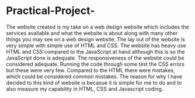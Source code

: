 # Practical-Project-
The website created is my take on a web design website which includes the services available and what the website is about along with many other things you may see on a web design website.
The lay out of the website is very simple with simple use of HTML and CSS. The website has heavy use HTML and CSS compared to the JavaScript at hand although this is so the JavaScript done is adequate. The responsiveness of the website could be considered adequate. Running the code through some test the CSS errors but these were very few.
Compared to the HTML there were mistakes, which could be considered common mistakes. The reason for why I have decided to this kind of website is becasue it is simple for me to do and to also measure my capability in HTML, CSS and Javascript coding. 
